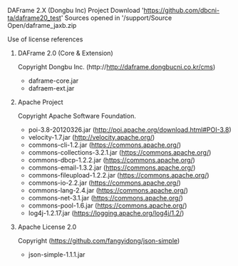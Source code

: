 DAFrame 2.X (Dongbu Inc) Project
Download 'https://github.com/dbcni-ta/daframe20_test'
Sources opened in '/support/Source Open/daframe_jaxb.zip

Use of license references

1. DAFrame 2.0 (Core & Extension)

    Copyright Dongbu Inc. (http://http://daframe.dongbucni.co.kr/cms)
    - daframe-core.jar
    - dafraem-ext.jar
    
2. Apache Project
     
     Copyright Apache Software Foundation.
     - poi-3.8-20120326.jar (http://poi.apache.org/download.html#POI-3.8)
     - velocity-1.7.jar (http://velocity.apache.org/)
     - commons-cli-1.2.jar (https://commons.apache.org/)
     - commons-collections-3.2.1.jar (https://commons.apache.org/)
     - commons-dbcp-1.2.2.jar (https://commons.apache.org/)
     - commons-email-1.3.2.jar (https://commons.apache.org/)
     - commons-fileupload-1.2.2.jar (https://commons.apache.org/)
     - commons-io-2.2.jar (https://commons.apache.org/)
     - commons-lang-2.4.jar (https://commons.apache.org/)
     - commons-net-3.1.jar (https://commons.apache.org/)
     - commons-pool-1.6.jar (https://commons.apache.org/)
     - log4j-1.2.17.jar (https://logging.apache.org/log4j/1.2/)
     
3. Apache License 2.0
      
      Copyright (https://github.com/fangyidong/json-simple)
     - json-simple-1.1.1.jar